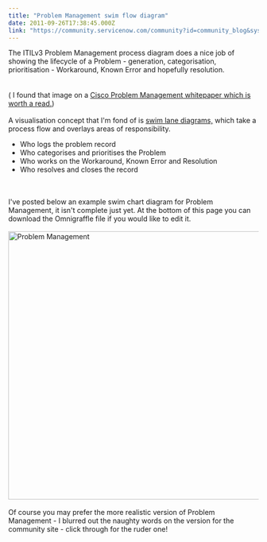 ```yaml
---
title: "Problem Management swim flow diagram"
date: 2011-09-26T17:38:45.000Z
link: "https://community.servicenow.com/community?id=community_blog&sys_id=931ea26ddbd0dbc01dcaf3231f96190c"
---
```

<p>The ITILv3 Problem Management process diagram does a nice job of showing the lifecycle of a Problem - generation, categorisation, prioritisation - Workaround, Known Error and hopefully resolution.<br /><br /><img  alt="" class="jive-image" src="eed9e0c6db909344e9737a9e0f96196c.iix" /><br /><br />( I found that image on a <a title="w.cisco.com/en/US/technologies/tk869/tk769/technologies_white_paper0900aecd806c3eee.html" href="http://www.cisco.com/en/US/technologies/tk869/tk769/technologies_white_paper0900aecd806c3eee.html">Cisco Problem Management whitepaper which is worth a read.</a>)<br /><br />A visualisation concept that I'm fond of is <a title=".wikipedia.org/wiki/Swim_lane" href="http://en.wikipedia.org/wiki/Swim_lane">swim lane diagrams,</a> which take a process flow and overlays areas of responsibility. <br /><ul><li>Who logs the problem record</li><li>Who categorises and prioritises the Problem</li><li>Who works on the Workaround, Known Error and Resolution</li><li>Who resolves and closes the record</li></ul><br /><br />I've posted below an example swim chart diagram for Problem Management, it isn't complete just yet. At the bottom of this page you can download the Omnigraffle file if you would like to edit it.<br /><br /><img  class="jive-image" src="e368c40adb109704ed6af3231f961951.iix" alt="Problem Management" height="540" width="750" /><br /><br />Of course you may prefer the more realistic version of Problem Management - I blurred out the naughty words on the version for the community site - click through for the ruder one!<br /><br /><a href="http://workflow-process.com/2011/03/28/incident-management-4/"><img  alt="" class="jive-image" src="6677608adb54d704ed6af3231f961980.iix" /></a></p>